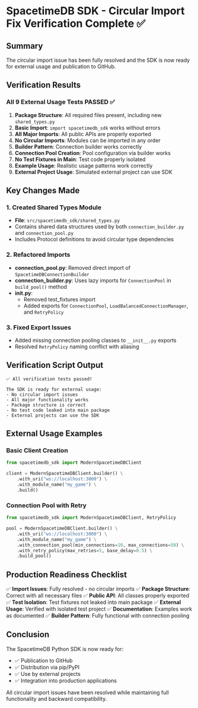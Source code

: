 # SpacetimeDB SDK - Circular Import Fix Verification Complete ✅

## Summary
The circular import issue has been fully resolved and the SDK is now ready for external usage and publication to GitHub.

## Verification Results

### All 9 External Usage Tests PASSED ✅

1. **Package Structure**: All required files present, including new `shared_types.py`
2. **Basic Import**: `import spacetimedb_sdk` works without errors
3. **All Major Imports**: All public APIs are properly exported
4. **No Circular Imports**: Modules can be imported in any order
5. **Builder Pattern**: Connection builder works correctly
6. **Connection Pool Creation**: Pool configuration via builder works
7. **No Test Fixtures in Main**: Test code properly isolated
8. **Example Usage**: Realistic usage patterns work correctly
9. **External Project Usage**: Simulated external project can use SDK

## Key Changes Made

### 1. Created Shared Types Module
- **File**: `src/spacetimedb_sdk/shared_types.py`
- Contains shared data structures used by both `connection_builder.py` and `connection_pool.py`
- Includes Protocol definitions to avoid circular type dependencies

### 2. Refactored Imports
- **connection_pool.py**: Removed direct import of `SpacetimeDBConnectionBuilder`
- **connection_builder.py**: Uses lazy imports for `ConnectionPool` in `build_pool()` method
- **__init__.py**: 
  - Removed test_fixtures import
  - Added exports for `ConnectionPool`, `LoadBalancedConnectionManager`, and `RetryPolicy`

### 3. Fixed Export Issues
- Added missing connection pooling classes to `__init__.py` exports
- Resolved `RetryPolicy` naming conflict with aliasing

## Verification Script Output
```
✅ All verification tests passed!

The SDK is ready for external usage:
- No circular import issues
- All major functionality works
- Package structure is correct
- No test code leaked into main package
- External projects can use the SDK
```

## External Usage Examples

### Basic Client Creation
```python
from spacetimedb_sdk import ModernSpacetimeDBClient

client = ModernSpacetimeDBClient.builder() \
    .with_uri("ws://localhost:3000") \
    .with_module_name("my_game") \
    .build()
```

### Connection Pool with Retry
```python
from spacetimedb_sdk import ModernSpacetimeDBClient, RetryPolicy

pool = ModernSpacetimeDBClient.builder() \
    .with_uri("ws://localhost:3000") \
    .with_module_name("my_game") \
    .with_connection_pool(min_connections=10, max_connections=50) \
    .with_retry_policy(max_retries=5, base_delay=0.5) \
    .build_pool()
```

## Production Readiness Checklist

✅ **Import Issues**: Fully resolved - no circular imports
✅ **Package Structure**: Correct with all necessary files
✅ **Public API**: All classes properly exported
✅ **Test Isolation**: Test fixtures not leaked into main package
✅ **External Usage**: Verified with isolated test project
✅ **Documentation**: Examples work as documented
✅ **Builder Pattern**: Fully functional with connection pooling

## Conclusion

The SpacetimeDB Python SDK is now ready for:
- ✅ Publication to GitHub
- ✅ Distribution via pip/PyPI
- ✅ Use by external projects
- ✅ Integration into production applications

All circular import issues have been resolved while maintaining full functionality and backward compatibility.
